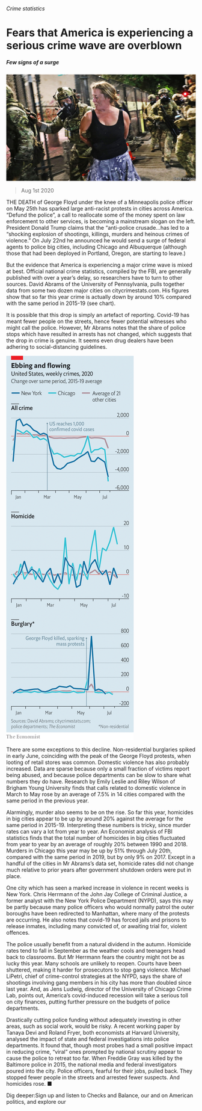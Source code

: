 ###### Crime statistics

# Fears that America is experiencing a serious crime wave are overblown 

##### Few signs of a surge 

![image](images/20200801_USP001_0.jpg) 

> Aug 1st 2020 

THE DEATH of George Floyd under the knee of a Minneapolis police officer on May 25th has sparked large anti-racist protests in cities across America. “Defund the police”, a call to reallocate some of the money spent on law enforcement to other services, is becoming a mainstream slogan on the left. President Donald Trump claims that the “anti-police crusade…has led to a “shocking explosion of shootings, killings, murders and heinous crimes of violence.” On July 22nd he announced he would send a surge of federal agents to police big cities, including Chicago and Albuquerque (although those that had been deployed in Portland, Oregon, are starting to leave.)

But the evidence that America is experiencing a major crime wave is mixed at best. Official national crime statistics, compiled by the FBI, are generally published with over a year’s delay, so researchers have to turn to other sources. David Abrams of the University of Pennsylvania, pulls together data from some two dozen major cities on citycrimestats.com. His figures show that so far this year crime is actually down by around 10% compared with the same period in 2015-19 (see chart).


It is possible that this drop is simply an artefact of reporting. Covid-19 has meant fewer people on the streets, hence fewer potential witnesses who might call the police. However, Mr Abrams notes that the share of police stops which have resulted in arrests has not changed, which suggests that the drop in crime is genuine. It seems even drug dealers have been adhering to social-distancing guidelines.

![image](images/20200801_USC006.png) 


There are some exceptions to this decline. Non-residential burglaries spiked in early June, coinciding with the peak of the George Floyd protests, when looting of retail stores was common. Domestic violence has also probably increased. Data are sparse because only a small fraction of victims report being abused, and because police departments can be slow to share what numbers they do have. Research by Emily Leslie and Riley Wilson of Brigham Young University finds that calls related to domestic violence in March to May rose by an average of 7.5% in 14 cities compared with the same period in the previous year.

Alarmingly, murder also seems to be on the rise. So far this year, homicides in big cities appear to be up by around 20% against the average for the same period in 2015-19. Interpreting these numbers is tricky, since murder rates can vary a lot from year to year. An Economist analysis of FBI statistics finds that the total number of homicides in big cities fluctuated from year to year by an average of roughly 20% between 1990 and 2018. Murders in Chicago this year may be up by 51% through July 20th, compared with the same period in 2019, but by only 9% on 2017. Except in a handful of the cities in Mr Abrams’s data set, homicide rates did not change much relative to prior years after government shutdown orders were put in place.

One city which has seen a marked increase in violence in recent weeks is New York. Chris Herrmann of the John Jay College of Criminal Justice, a former analyst with the New York Police Department (NYPD), says this may be partly because many police officers who would normally patrol the outer boroughs have been redirected to Manhattan, where many of the protests are occurring. He also notes that covid-19 has forced jails and prisons to release inmates, including many convicted of, or awaiting trial for, violent offences.

The police usually benefit from a natural dividend in the autumn. Homicide rates tend to fall in September as the weather cools and teenagers head back to classrooms. But Mr Herrmann fears the country might not be as lucky this year. Many schools are unlikely to reopen. Courts have been shuttered, making it harder for prosecutors to stop gang violence. Michael LiPetri, chief of crime-control strategies at the NYPD, says the share of shootings involving gang members in his city has more than doubled since last year. And, as Jens Ludwig, director of the University of Chicago Crime Lab, points out, America’s covid-induced recession will take a serious toll on city finances, putting further pressure on the budgets of police departments.

Drastically cutting police funding without adequately investing in other areas, such as social work, would be risky. A recent working paper by Tanaya Devi and Roland Fryer, both economists at Harvard University, analysed the impact of state and federal investigations into police departments. It found that, though most probes had a small positive impact in reducing crime, “viral” ones prompted by national scrutiny appear to cause the police to retreat too far. When Freddie Gray was killed by the Baltimore police in 2015, the national media and federal investigators poured into the city. Police officers, fearful for their jobs, pulled back. They stopped fewer people in the streets and arrested fewer suspects. And homicides rose. ■

Dig deeper:Sign up and listen to Checks and Balance, our  and  on American politics, and explore our 

